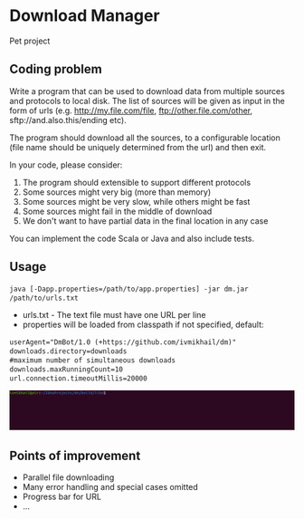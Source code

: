 # Download Manager

Pet project

## Coding problem

Write a program that can be used to download data from multiple sources and protocols to local disk. The list of sources will be given as input in the form of urls (e.g. http://my.file.com/file, ftp://other.file.com/other, sftp://and.also.this/ending etc).

The program should download all the sources, to a configurable location (file name should be uniquely determined from the url) and then exit.

In your code, please consider:

1. The program should extensible to support different protocols
2. Some sources might very big (more than memory)
3. Some sources might be very slow, while others might be fast
4. Some sources might fail in the middle of download
5. We don't want to have partial data in the final location in any case

You can implement the code Scala or Java and also include tests.

## Usage

```
java [-Dapp.properties=/path/to/app.properties] -jar dm.jar /path/to/urls.txt
```
* urls.txt - The text file must have one URL per line 
* properties will be loaded from classpath if not specified, default:
````
userAgent="DmBot/1.0 (+https://github.com/ivmikhail/dm)"
downloads.directory=downloads
#maximum number of simultaneous downloads
downloads.maxRunningCount=10
url.connection.timeoutMillis=20000
````

![Usage screencast](screencast.gif)

## Points of improvement

* Parallel file downloading
* Many error handling and special cases omitted
* Progress bar for URL
* ...
